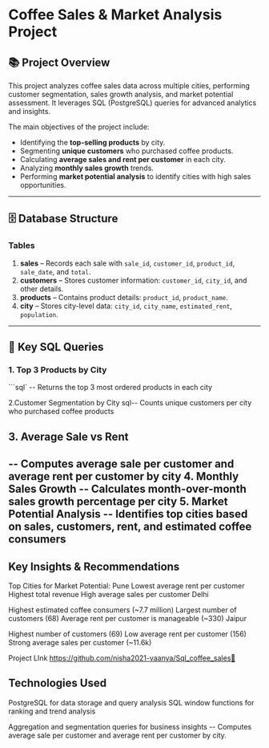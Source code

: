 # Coffee Sales & Market Analysis Project

## 📚 Project Overview
This project analyzes coffee sales data across multiple cities, performing customer segmentation, sales growth analysis, and market potential assessment. It leverages SQL (PostgreSQL) queries for advanced analytics and insights.

The main objectives of the project include:
- Identifying the **top-selling products** by city.
- Segmenting **unique customers** who purchased coffee products.
- Calculating **average sales and rent per customer** in each city.
- Analyzing **monthly sales growth** trends.
- Performing **market potential analysis** to identify cities with high sales opportunities.

---
## 🗄 Database Structure

### Tables
1. **sales** – Records each sale with `sale_id`, `customer_id`, `product_id`, `sale_date`, and `total`.
2. **customers** – Stores customer information: `customer_id`, `city_id`, and other details.
3. **products** – Contains product details: `product_id`, `product_name`.
4. **city** – Stores city-level data: `city_id`, `city_name`, `estimated_rent`, `population`.

---

## 📝 Key SQL Queries

### 1. Top 3 Products by City
```sql`
-- Returns the top 3 most ordered products in each city

2.Customer Segmentation by City
sql-- Counts unique customers per city who purchased coffee products

## 3. Average Sale vs Rent
-- Computes average sale per customer and average rent per customer by city
4. Monthly Sales Growth
-- Calculates month-over-month sales growth percentage per city
5. Market Potential Analysis
-- Identifies top cities based on sales, customers, rent, and estimated coffee consumers
---
## Key Insights & Recommendations

Top Cities for Market Potential:
Pune
Lowest average rent per customer
Highest total revenue
High average sales per customer
Delhi

Highest estimated coffee consumers (~7.7 million)
Largest number of customers (68)
Average rent per customer is manageable (~330)
Jaipur

Highest number of customers (69)
Low average rent per customer (156)
Strong average sales per customer (~11.6k)

Project LInk
https://github.com/nisha2021-vaanya/Sql_coffee_sales🔗


## Technologies Used
PostgreSQL for data storage and query analysis
SQL window functions for ranking and trend analysis

Aggregation and segmentation queries for business insights
-- Computes average sale per customer and average rent per customer by city.
